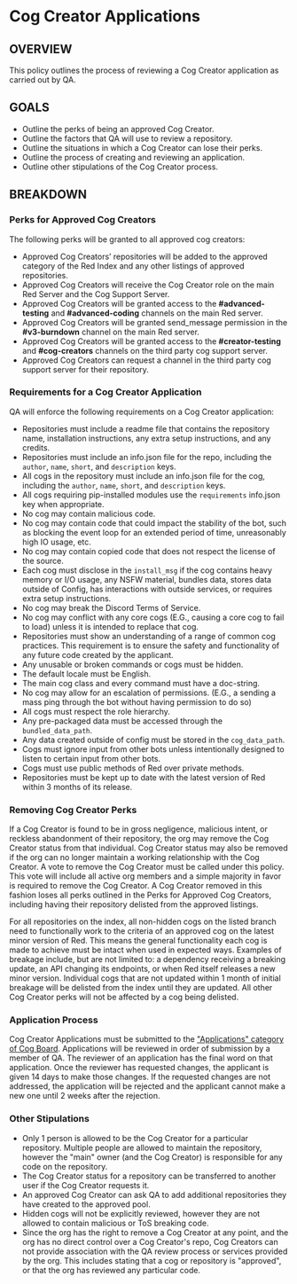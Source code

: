 # Cog Creator Applications

## OVERVIEW
This policy outlines the process of reviewing a Cog Creator application as carried out by QA.


## GOALS
- Outline the perks of being an approved Cog Creator.
- Outline the factors that QA will use to review a repository.
- Outline the situations in which a Cog Creator can lose their perks.
- Outline the process of creating and reviewing an application.
- Outline other stipulations of the Cog Creator process.

## BREAKDOWN

### Perks for Approved Cog Creators
The following perks will be granted to all approved cog creators:

- Approved Cog Creators’ repositories will be added to the approved category of the Red Index and any other listings of approved repositories.
- Approved Cog Creators will receive the Cog Creator role on the main Red Server and the Cog Support Server.
- Approved Cog Creators will be granted access to the **#advanced-testing** and **#advanced-coding** channels on the main Red server.
- Approved Cog Creators will be granted send_message permission in the **#v3-burndown** channel on the main Red server.
- Approved Cog Creators will be granted access to the **#creator-testing** and **#cog-creators** channels on the third party cog support server.
- Approved Cog Creators can request a channel in the third party cog support server for their repository.

### Requirements for a Cog Creator Application
QA will enforce the following requirements on a Cog Creator application:

- Repositories must include a readme file that contains the repository name, installation instructions, any extra setup instructions, and any credits.
- Repositories must include an info.json file for the repo, including the `author`, `name`, `short`, and `description` keys.
- All cogs in the repository must include an info.json file for the cog, including the `author`, `name`, `short`, and `description` keys.
- All cogs requiring pip-installed modules use the `requirements` info.json key when appropriate.
- No cog may contain malicious code.
- No cog may contain code that could impact the stability of the bot, such as blocking the event loop for an extended period of time, unreasonably high IO usage, etc.
- No cog may contain copied code that does not respect the license of the source.
- Each cog must disclose in the `install_msg` if the cog contains heavy memory or I/O usage, any NSFW material, bundles data, stores data outside of Config, has interactions with outside services, or requires extra setup instructions.
- No cog may break the Discord Terms of Service.
- No cog may conflict with any core cogs (E.G., causing a core cog to fail to load) unless it is intended to replace that cog.
- Repositories must show an understanding of a range of common cog practices. This requirement is to ensure the safety and functionality of any future code created by the applicant.
- Any unusable or broken commands or cogs must be hidden.
- The default locale must be English.
- The main cog class and every command must have a doc-string.
- No cog may allow for an escalation of permissions. (E.G., a sending a mass ping through the bot without having permission to do so)
- All cogs must respect the role hierarchy.
- Any pre-packaged data must be accessed through the `bundled_data_path`.
- Any data created outside of config must be stored in the `cog_data_path`.
- Cogs must ignore input from other bots unless intentionally designed to listen to certain input from other bots.
- Cogs must use public methods of Red over private methods.
- Repositories must be kept up to date with the latest version of Red within 3 months of its release.

### Removing Cog Creator Perks
If a Cog Creator is found to be in gross negligence, malicious intent, or reckless abandonment of their repository, the org may remove the Cog Creator status from that individual. Cog Creator status may also be removed if the org can no longer maintain a working relationship with the Cog Creator. A vote to remove the Cog Creator must be called under this policy. This vote will include all active org members and a simple majority in favor is required to remove the Cog Creator. A Cog Creator removed in this fashion loses all perks outlined in the Perks for Approved Cog Creators, including having their repository delisted from the approved listings.

For all repositories on the index, all non-hidden cogs on the listed branch need to functionally work to the criteria of an approved cog on the latest minor version of Red. This means the general functionality each cog is made to achieve must be intact when used in expected ways. Examples of breakage include, but are not limited to: a dependency receiving a breaking update, an API changing its endpoints, or when Red itself releases a new minor version. Individual cogs that are not updated within 1 month of initial breakage will be delisted from the index until they are updated. All other Cog Creator perks will not be affected by a cog being delisted.

### Application Process
Cog Creator Applications must be submitted to the ["Applications" category of Cog Board](https://cogboard.discord.red/c/apps/12). Applications will be reviewed in order of submission by a member of QA. The reviewer of an application has the final word on that application. Once the reviewer has requested changes, the applicant is given 14 days to make those changes. If the requested changes are not addressed, the application will be rejected and the applicant cannot make a new one until 2 weeks after the rejection.

### Other Stipulations
- Only 1 person is allowed to be the Cog Creator for a particular repository. Multiple people are allowed to maintain the repository, however the "main" owner (and the Cog Creator) is responsible for any code on the repository.
- The Cog Creator status for a repository can be transferred to another user if the Cog Creator requests it.
- An approved Cog Creator can ask QA to add additional repositories they have created to the approved pool.
- Hidden cogs will not be explicitly reviewed, however they are not allowed to contain malicious or ToS breaking code.
- Since the org has the right to remove a Cog Creator at any point, and the org has no direct control over a Cog Creator's repo, Cog Creators can not provide association with the QA review process or services provided by the org. This includes stating that a cog or repository is "approved", or that the org has reviewed any particular code.
